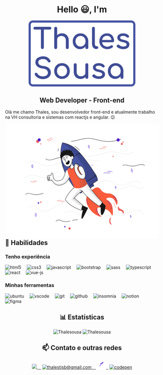 <h1 align="center">Hello 😃, I'm</h1>


<div align="center">
  <img src="./assets/logo.svg" width="350px">
  <h2 align="center"><strong>Web Developer - Front-end</strong></h2>
</div>


<p>Olá me chamo Thales, sou desenvolvedor front-end e atualmente trabalho na VH consultoria e sistemas com reactjs e angular. 😉</p>


<img src="./assets/illustration.svg" width="500px" align="right">

<div align="left">
  <h2>🚀 Habilidades</h2>
<!-- ********************************* Tenho experiência ******************************************** -->
  <div>
    <h3>Tenho experiência</h3>
    <img src="https://img.icons8.com/color/48/000000/html-5--v1.png" width="30px" title="html5">&ensp;&ensp;
    <img src="https://img.icons8.com/color/30/000000/css3.png" title="css3"/>&ensp;&ensp;
    <img src="https://img.icons8.com/color/30/000000/javascript.png" title="javascript"/>&ensp;&ensp;
    <img src="https://img.icons8.com/color/30/000000/bootstrap.png" title="bootstrap"/>&ensp;&ensp;
    <img src="https://img.icons8.com/color/30/000000/sass.png" title="sass"/>&ensp;&ensp;
    <img src="https://img.icons8.com/color/30/000000/typescript.png" title="typescript"/>&ensp;&ensp;
    <img src="https://img.icons8.com/plasticine/30/000000/react.png" title="react"/>&ensp;&ensp;
    <img src="https://img.icons8.com/color/30/000000/vue-js.png" title="vue-js"/>&ensp;&ensp;
    
  </div>

<!-- ********************************* Minhas Ferramentas ******************************************** -->
  <div>
    <h3>Minhas ferramentas</h3>
    <img src="https://img.icons8.com/color/30/000000/ubuntu.png" title="ubuntu"/>&ensp;&ensp;
    <img src="https://img.icons8.com/color/30/000000/visual-studio-code-2019.png" title="vscode"/>&ensp;&ensp;
    <img src="https://img.icons8.com/color/30/000000/git.png" title="git"/>&ensp;&ensp;
    <img src="https://img.icons8.com/material-sharp/30/000000/github.png" title="github"/>&ensp;&ensp;
    <img src="https://icons.iconarchive.com/icons/papirus-team/papirus-apps/512/insomnia-icon.png" width="30px" title="insomnia">&ensp;&ensp;
    <img src="https://img.icons8.com/color/30/000000/notion.png" title="notion"/>&ensp;&ensp;
    <img src="https://cdn.worldvectorlogo.com/logos/figma-1.svg" width="16px" title="figma">&ensp;&ensp;
  </div>

</div>


<div align="center">

  <h2 align="center">📊 Estatísticas</h2>

  <img src="https://github-readme-stats.vercel.app/api?username=Thalesousa&count_private=true&show_icons=true&text_color=4654A3&title_color=F95B3D&bg_color=181925&icon_color=F95B3D" alt="Thalesousa" width="420" align="center"/> 
  <img src="https://github-readme-stats.vercel.app/api/top-langs/?username=Thalesousa&&langs_count=8&layout=compact&text_color=4654A3&title_color=F95B3D&bg_color=181925&icon_color=F95B3D" alt="Thalesousa" height="165" align="center"/>


</div>

<div align="center">
  <h2>📫 Contato e outras redes</h2>
  <a href="https://www.linkedin.com/in/thalesousa/" target="blank"><img src="https://image.flaticon.com/icons/png/512/174/174857.png" width="25px">&ensp;&ensp;</a>
  <a href="mailto:thalestjsb@gmail.com" target="blank"><img src="https://upload.wikimedia.org/wikipedia/commons/thumb/7/7e/Gmail_icon_%282020%29.svg/1024px-Gmail_icon_%282020%29.svg.png" title="thalestjsb@gmail.com" width="30px">&ensp;&ensp;</a>
  <a href="https://app.rocketseat.com.br/me/thalesousa" target="blank"><img src="./assets/rocketseat.png" title="rocketseat" width="30px">&ensp;</a>
  <a href="https://codepen.io/thalesousa" target="blank"><img src="https://img.icons8.com/ios/30/000000/codepen.png" title="codepen"/></a>
</div>

